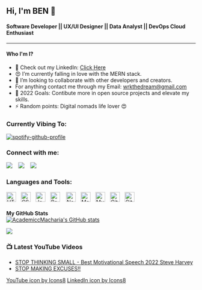 ## Hi, I'm BEN 👋

#### Software Developer || UX/UI Designer || Data Analyst || DevOps Cloud Enthusiast

-----------------------------------------------------------------------------------

#### Who I'm I?

- 🔭 Check out my LinkedIn: [Click Here](https://www.linkedin.com/in/ben-macharia-b66898227/)
- 😍 I’m currently falling in love with the MERN stack.
- 👯 I’m looking to collaborate with other developers and creators.
-  For anything contact me through my Email: wrkthedream@gmail.com
- 🥅 2022 Goals: Contibute more in open source projects and elevate my skills.
- ⚡ Random points: Digital nomads life lover 😍

### Currently Vibing To:

[![spotify-github-profile](https://spotify-github-profile.vercel.app/api/view?uid=cmq88xqhzfl1p00zznzhm456d&cover_image=true&theme=novatorem&show_offline=false&background_color=050505&bar_color=b7e901&bar_color_cover=true)](https://spotify-github-profile.vercel.app/api/view?uid=cmq88xqhzfl1p00zznzhm456d&redirect=true)

### Connect with me:

[<img src="https://img.icons8.com/ios/50/000000/youtube-play--v2.png"/>](https://www.youtube.com/channel/UCM3WGXrQz5jPL_3bcho_t9Q)
&nbsp;&nbsp;
[<img src="https://img.icons8.com/fluency/48/000000/linkedin.png"/>](https://www.linkedin.com/in/ben-macharia-b66898227/)
&nbsp;&nbsp;
<img src="https://img.icons8.com/color/48/000000/instagram-new--v1.png"/>


### Languages and Tools:

<img align="left" alt="HTML5" width="26px" src="https://cdn.jsdelivr.net/gh/devicons/devicon/icons/html5/html5-original.svg" style="padding-right:10px;" />
<img align="left" alt="CSS3" width="26px" src="https://cdn.jsdelivr.net/gh/devicons/devicon/icons/css3/css3-original.svg" style="padding-right:10px;" />
<img align="left" alt="JavaScript" width="26px" src="https://cdn.jsdelivr.net/gh/devicons/devicon/icons/javascript/javascript-original.svg" style="padding-right:10px;" />
<img align="left" alt="React" width="26px" src="https://cdn.jsdelivr.net/gh/devicons/devicon/icons/react/react-original.svg" style="padding-right:13px;" />
<img align="left" alt="Node.js" width="26px" src="https://cdn.jsdelivr.net/gh/devicons/devicon/icons/nodejs/nodejs-original.svg" style="padding-right:10px;" />
<img align="left" alt="MongoDB" width="26px" src="https://cdn.jsdelivr.net/gh/devicons/devicon/icons/mongodb/mongodb-original.svg" style="padding-right:10px;" />
<img align="left" alt="MySQL" width="26px" src="https://cdn.jsdelivr.net/gh/devicons/devicon/icons/mysql/mysql-original.svg" style="padding-right:10px;" />
<img align="left" alt="Git" width="26px" src="https://cdn.jsdelivr.net/gh/devicons/devicon/icons/git/git-original.svg" style="padding-right:10px;" />
<img align="left" alt="GitHub" width="26px" src="https://user-images.githubusercontent.com/3369400/139447912-e0f43f33-6d9f-45f8-be46-2df5bbc91289.png" style="padding-right:10px;" />

<br>
<br />

<b>My GitHub Stats</b>
<br>
<a href="http://www.github.com/AcademiccMacharia"><img src="https://github-readme-stats.vercel.app/api?username=AcademiccMacharia&show_icons=true&hide=&count_private=true&title_color=gold&text_color=ffffff&icon_color=0891b2&bg_color=0f172a&hide_border=true&show_icons=true" alt="AcademiccMacharia's GitHub stats" /></a>

<a href="http://www.github.com/AcademiccMacharia"><img src="https://github-readme-streak-stats.herokuapp.com/?user=AcademiccMacharia&stroke=ffffff&background=0f172a&ring=0891b2&fire=0891b2&currStreakNum=ffffff&currStreakLabel=0891b2&sideNums=ffffff&sideLabels=ffffff&dates=ffffff&hide_border=true" /></a>

### 📺 Latest YouTube Videos

<!-- YOUTUBE:START -->
- [STOP THINKING SMALL - Best Motivational Speech 2022 Steve Harvey](https://www.youtube.com/watch?v=cW25GFJBOe8)
- [STOP MAKING EXCUSES!!](https://www.youtube.com/watch?v=oDxhIjdHQKM&t)
<!-- YOUTUBE:END -->
<a href="https://icons8.com/icon/ISBCNY3NwyMM/youtube">YouTube icon by Icons8</a>
<a href="https://icons8.com/icon/xuvGCOXi8Wyg/linkedin">LinkedIn icon by Icons8</a>
